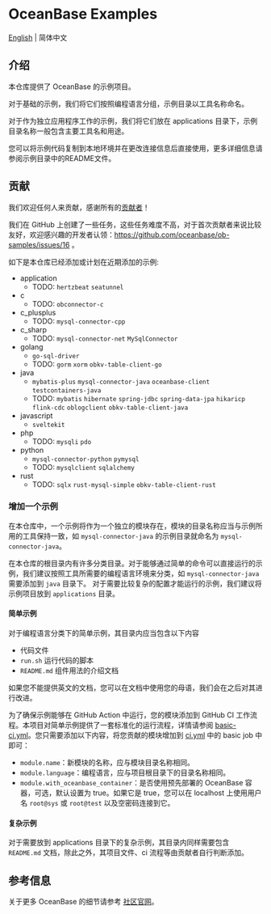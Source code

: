 # OceanBase Examples

[English](README.md) | 简体中文

## 介绍

本仓库提供了 OceanBase 的示例项目。

对于基础的示例，我们将它们按照编程语言分组，示例目录以工具名称命名。

对于作为独立应用程序工作的示例，我们将它们放在 applications 目录下，示例目录名称一般包含主要工具名和用途。

您可以将示例代码复制到本地环境并在更改连接信息后直接使用，更多详细信息请参阅示例目录中的README文件。

## 贡献

我们欢迎任何人来贡献，感谢所有的[贡献者](https://github.com/oceanbase/ob-samples/graphs/contributors)！

我们在 GitHub 上创建了一些任务，这些任务难度不高，对于首次贡献者来说比较友好，欢迎感兴趣的开发者认领：https://github.com/oceanbase/ob-samples/issues/16 。

如下是本仓库已经添加或计划在近期添加的示例:

- application
  - TODO: `hertzbeat` `seatunnel`
- c
  - TODO: `obconnector-c`
- c_plusplus
  - TODO: `mysql-connector-cpp`
- c_sharp
  - TODO: `mysql-connector-net` `MySqlConnector`
- golang
  - `go-sql-driver`
  - TODO: `gorm` `xorm` `obkv-table-client-go`
- java
  - `mybatis-plus` `mysql-connector-java` `oceanbase-client` `testcontainers-java`
  - TODO: `mybatis` `hibernate` `spring-jdbc` `spring-data-jpa` `hikaricp` `flink-cdc` `oblogclient` `obkv-table-client-java`
- javascript
  - `sveltekit`
- php
  - TODO: `mysqli` `pdo`
- python
  - `mysql-connector-python` `pymysql`
  - TODO: `mysqlclient` `sqlalchemy`
- rust
  - TODO: `sqlx` `rust-mysql-simple` `obkv-table-client-rust`

### 增加一个示例

在本仓库中，一个示例将作为一个独立的模块存在，模块的目录名称应当与示例所用的工具保持一致，如 `mysql-connector-java` 的示例目录就命名为 `mysql-connector-java`。

在本仓库的根目录内有许多分类目录。对于能够通过简单的命令可以直接运行的示例，我们建议按照工具所需要的编程语言环境来分类，如 `mysql-connector-java` 需要添加到 `java` 目录下。 对于需要比较复杂的配置才能运行的示例，我们建议将示例项目放到 `applications` 目录。

#### 简单示例

对于编程语言分类下的简单示例，其目录内应当包含以下内容

- 代码文件
- `run.sh` 运行代码的脚本
- `README.md` 组件用法的介绍文档

如果您不能提供英文的文档，您可以在文档中使用您的母语，我们会在之后对其进行改进。

为了确保示例能够在 GitHub Action 中运行，您的模块添加到 GitHub CI 工作流程。本项目对简单示例提供了一套标准化的运行流程，详情请参阅 [basic-ci.yml](./.github/workflows/basic-ci.yml)。您只需要添加以下内容，将您贡献的模块增加到 [ci.yml](./.github/workflows/ci.yml) 中的 basic job 中即可：

- `module.name`：新模块的名称，应与模块目录名称相同。
- `module.language`：编程语言，应与项目根目录下的目录名称相同。
- `module.with_oceanbase_container`：是否使用预先部署的 OceanBase 容器，可选，默认设置为 true。如果它是 true，您可以在 localhost 上使用用户名 `root@sys` 或 `root@test` 以及空密码连接到它。

#### 复杂示例

对于需要放到 applications 目录下的复杂示例，其目录内同样需要包含 `README.md` 文档，除此之外，其项目文件、ci 流程等由贡献者自行判断添加。

## 参考信息

关于更多 OceanBase 的细节请参考 [社区官网](https://open.oceanbase.com)。
